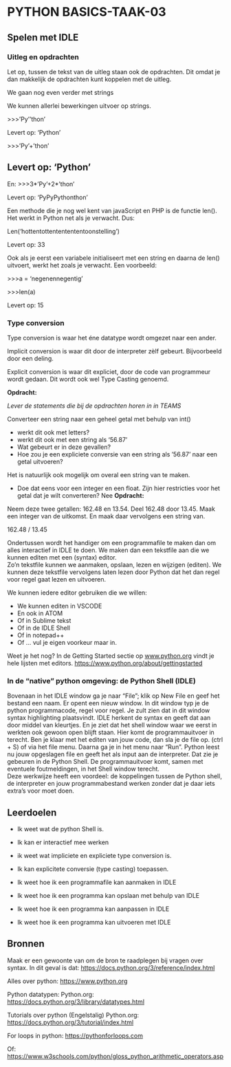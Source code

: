 # PYTHON BASICS-TAAK-03

## Spelen met IDLE

### Uitleg en opdrachten

Let op, tussen de tekst van de uitleg staan ook de opdrachten. Dit omdat je dan
makkelijk de opdrachten kunt koppelen met de uitleg.

We gaan nog even verder met strings

We kunnen allerlei bewerkingen uitvoer op strings.

\>\>\>’Py’’thon’

Levert op: ‘Python’

\>\>\>’Py’+’thon’

## Levert op: ‘Python’

En: \>\>\>3\*’Py’+2\*’thon’

Levert op: ‘PyPyPythonthon’

Een methode die je nog wel kent van javaScript en PHP is de functie len(). Het
werkt in Python net als je verwacht. Dus:

Len(‘hottentottententententoonstelling’)

Levert op: 33

Ook als je eerst een variabele initialiseert met een string en daarna de len()
uitvoert, werkt het zoals je verwacht. Een voorbeeld:

\>\>\>a = ‘negenennegentig’

\>\>\>len(a)

Levert op: 15

### Type conversion

Type conversion is waar het éne datatype wordt omgezet naar een ander.

Implicit conversion is waar dit door de interpreter zèlf gebeurt. Bijvoorbeeld
door een deling.

Explicit conversion is waar dit expliciet, door de code van programmeur wordt
gedaan. Dit wordt ook wel Type Casting genoemd.

**Opdracht:**

*Lever de statements die bij de opdrachten horen in in TEAMS*  

Converteer een string naar een geheel getal met behulp van int()

- werkt dit ook met letters?
- werkt dit ook met een string als ‘56.87’
- Wat gebeurt er in deze gevallen?
- Hoe zou je een expliciete conversie van een string als ’56.87’ naar een
 getal uitvoeren?

Het is natuurlijk ook mogelijk om overal een string van te maken.

- Doe dat eens voor een integer en een float.
 Zijn hier restricties voor het getal dat je wilt converteren?
Nee
**Opdracht:**

Neem deze twee getallen: 162.48 en 13.54. Deel 162.48 door 13.45. Maak een
integer van de uitkomst. En maak daar vervolgens een string van.

162.48 / 13.45

Ondertussen wordt het handiger om een programmafile te maken dan om alles
interactief in IDLE te doen. We maken dan een tekstfile aan die we kunnen editen
met een (syntax) editor.  
Zo’n tekstfile kunnen we aanmaken, opslaan, lezen en wijzigen (editen). 
We kunnen deze tekstfile vervolgens laten lezen door Python dat het dan regel
voor regel gaat lezen en uitvoeren.

We kunnen iedere editor gebruiken die we willen:

- We kunnen editen in VSCODE
- En ook in ATOM
- Of in Sublime tekst
- Of in de IDLE Shell
- Of in notepad++
- Of … vul je eigen voorkeur maar in.

Weet je het nog? In de Getting Started sectie op www.python.org vindt je hele
lijsten met editors.
<https://www.python.org/about/gettingstarted>

### In de “native” python omgeving: de Python Shell (IDLE)

Bovenaan in het IDLE window ga je naar “File”; klik op New File en geef het
bestand een naam. Er opent een nieuw window. In dit window typ je de python
programmacode, regel voor regel. Je zult zien dat in dit window syntax
highlighting plaatsvindt. IDLE herkent de syntax en geeft dat aan door middel
van kleurtjes. En je ziet dat het shell window waar we eerst in werkten ook
gewoon open blijft staan. Hier komt de programmauitvoer in terecht. 
Ben je klaar met het editen van jouw code, dan sla je de file op. (ctrl + S) of
via het file menu. Daarna ga je in het menu naar “Run”. Python leest nu jouw
opgeslagen file en geeft het als input aan de interpreter. Dat zie je gebeuren
in de Python Shell. De programmauitvoer komt, samen met eventuele foutmeldingen,
in het Shell window terecht.  
Deze werkwijze heeft een voordeel: de koppelingen tussen de Python shell, de
interpreter en jouw programmabestand werken zonder dat je daar iets extra’s voor
moet doen.

## Leerdoelen

- Ik weet wat de python Shell is.

- Ik kan er interactief mee werken

- ik weet wat impliciete en expliciete type conversion is.

- Ik kan explicitete conversie (type casting) toepassen.

- Ik weet hoe ik een programmafile kan aanmaken in IDLE

- Ik weet hoe ik een programma kan opslaan met behulp van IDLE

- Ik weet hoe ik een programma kan aanpassen in IDLE

- Ik weet hoe ik een programma kan uitvoeren met IDLE

## Bronnen

Maak er een gewoonte van om de bron te raadplegen bij vragen over syntax. In dit
geval is dat: <https://docs.python.org/3/reference/index.html>

Alles over python: <https://www.python.org>

Python datatypen: Python.org: <https://docs.python.org/3/library/datatypes.html>

Tutorials over python (Engelstalig) Python.org:
<https://docs.python.org/3/tutorial/index.html>

For loops in python: <https://pythonforloops.com>

Of: <https://www.w3schools.com/python/gloss_python_arithmetic_operators.asp>
